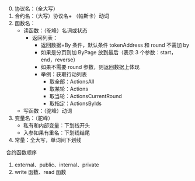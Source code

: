 0. 协议名：（全大写）
1. 合约名：（大写）协议名+ （帕斯卡）动词
2. 函数名：
   - 读函数：（驼峰）名词或状态
     - 返回列表：
       - 返回数据+By 条件，默认条件 tokenAddress 和 round 不需加 by
       - 如果是分页则加 ByPage 放到最后（表示 3 个参数：start，end，reverse）
       - 如果不需要 round 参数，则返回数据上体现
       - 举例：获取行动列表
         - 取全部：ActionsAll
         - 取某轮：Actions
         - 取当轮：ActionsCurrentRound
         - 取指定：ActionsByIds
   - 写函数：（驼峰）动词
3. 变量名：（驼峰）
   - 私有和内部变量：下划线开头
   - 入参如果有重名：下划线结尾
4. 常量：全大写，单词间下划线

合约函数顺序

1. external、public、internal、private
2. write 函数、read 函数
